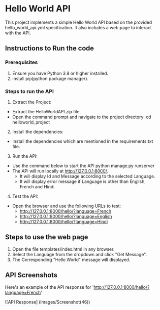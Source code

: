 # Hello World API

This project implements a simple Hello World API based on the provided hello_world_api.yml specification. It also includes a web page to interact with the API.

## Instructions to Run the code

### Prerequisites
1. Ensure you have Python 3.8 or higher installed.
2. install pip(python package manager).

### Steps to run the API
1. Extract the Project:
- Extract the HelloWorldAPI.zip file.
- Open the command prompt and navigate to the project directory:
  cd helloworld_project

2. Install the dependencies:
- Install the dependencies which are mentioned in the requirements.txt file.

3. Run the API:
- Use the command below to start the API
  python manage.py runserver
- The API will run locally at http://127.0.0.1:8000/.
  - It will display Id and Message according to the selected Language.
  - It will display error message if Language is other than English, French and Hindi.

4. Test the API:
- Open the browser and use the following URLs to test:
  - http://127.0.0.1:8000/hello/?language=French
  - http://127.0.0.1:8000/hello/?language=English
  - http://127.0.0.1:8000/hello/?language=Hindi

## Steps to use the web page

1. Open the file templates/index.html in any browser.
2. Select the Language from the dropdown and click "Get Message".
3. The Corresponding "Hello World" message will displayed.

## API Screenshots
Here's an example of the API response for 'http://127.0.0.1:8000/hello/?language=French'

![API Response] (images/Screenshot(46))


